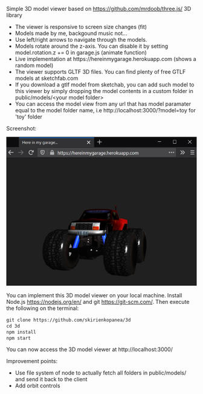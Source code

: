 Simple 3D model viewer based on https://github.com/mrdoob/three.js/ 3D library
<ul>
  <li>The viewer is responsive to screen size changes (fit)</li>
  <li>Models made by me, backgound music not...</li>
  <li>Use left/right arrows to navigate through the models.</li>
  <li>Models rotate around the z-axis. You can disable it by setting model.rotation.z += 0 in garage.js (animate function)</li>
  <li>Live implementation at https://hereinmygarage.herokuapp.com (shows a random model)</li>
  <li>The viewer supports GLTF 3D files. You can find plenty of free GTLF models at sketchfab.com</li>
  <li>If you download a gtlf model from sketchab, you can add such model to this viewer by simply dropping the model contents in a custom folder in public/models/&lt;your model folder&gt;</li>
  <li>You can access the model view from any url that has model paramater equal to the model folder name, i.e http://localhost:3000/?model=toy for 'toy' folder</li>
</ul>
Screenshot:

![Preview](screenshot.jpg)

You can implement this 3D model viewer on your local machine. Install Node.js https://nodejs.org/en/ and git https://git-scm.com/. Then execute the following on the terminal:

```console
git clone https://github.com/skirienkopanea/3d
cd 3d
npm install
npm start
```

You can now access the 3D model viewer at http://localhost:3000/


Improvement points:
<ul>
  <li>Use file system of node to actually fetch all folders in public/models/ and send it back to the client</li>
  <li>Add orbit controls</li>
</ul>
